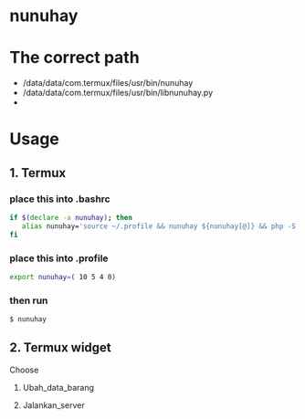 # nunuhay
# The correct path
* /data/data/com.termux/files/usr/bin/nunuhay
*  /data/data/com.termux/files/usr/bin/libnunuhay.py
*  
# Usage
## 1. Termux
### place this into .bashrc
```bash
if $(declare -a nunuhay); then
   alias nunuhay='source ~/.profile && nunuhay ${nunuhay[@]} && php -S localhost:8000 -t /sdcard/htdocs/'
fi
```
### place this into .profile
```bash
export nunuhay=( 10 5 4 0)
```
###  then run
```bash
$ nunuhay
```

## 2. Termux widget

Choose 

1. Ubah_data_barang

2. Jalankan_server

